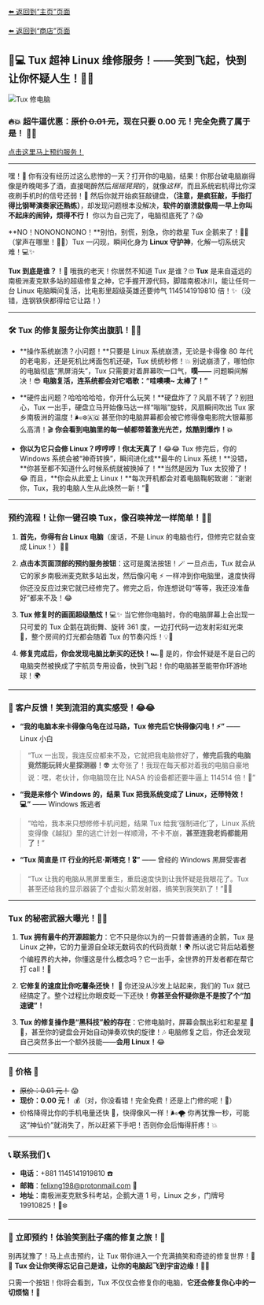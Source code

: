 [⬅️ 返回到“主页”页面](./)

[⬅️ 返回到“商店”页面](./shop)

## 🐧💻 **Tux 超神 Linux 维修服务！——笑到飞起，快到让你怀疑人生！**🎉💥

![Tux 修电脑](https://picabstract-preview-ftn.weiyun.com/ftn_pic_abs_v3/46433c52d546eb70f4976c9c7a31a770c341db935e71270ba8a738d10429873e4974f7fd5aa5328990b5b1442b28a528?pictype=scale&from=30111&version=3.3.3.3&fname=3.%20Tux%20%E4%BF%AE%E7%94%B5%E8%84%91.jpg&size=1024)

### 🔥💥 **超牛逼优惠：~~原价 0.01 元~~，现在只要 0.00 元！完全免费了属于是！** 🎉🎉

[点击这里马上预约服务！](./purchase)

---

嘿！👋 你有没有经历过这么悲惨的一天？打开你的电脑，结果！你那台破电脑崩得像是昨晚喝多了酒，直接喝醉然后*摇摇晃晃*的，就像*这样*，而且系统宕机得比你深夜刷手机时的信号还弱！💢 然后你就开始疯狂敲键盘，**（注意，是疯狂敲，手指打得比钢琴演奏家还熟练）**，却发现问题根本没解决，**软件的崩溃就像周一早上你叫不起床的闹钟，烦得不行！** 你以为自己完了，电脑彻底死了？😱

**NO！NONONONONO！**别怕，别慌，别急，你的救星 Tux 企鹅来了！🐧💨（掌声在哪里！👏👏）Tux 一闪现，瞬间化身为 **Linux 守护神**，化解一切系统灾难！💻✨

**Tux 到底是谁？！**🤔 哦我的老天！你居然不知道 Tux 是谁？🙄 **Tux** 是来自遥远的南极洲麦克默多站的超级修复之神，它手握开源代码，脚踏南极冰川，能让任何一台 Linux 电脑瞬间复活，比电影里超级英雄还要帅气 1145141919810 倍！✨（没错，连钢铁侠都得给它让路！）

---

### 🛠️ **Tux 的修复服务让你笑出腹肌！**💪😂

- **操作系统崩溃？小问题！**只要是 Linux 系统崩溃，无论是卡得像 80 年代的老电影，还是死机比烤面包机还硬，Tux 统统秒修！💥 别说崩溃了，哪怕你的电脑彻底“黑屏消失”，Tux 只需要对着屏幕吹一口气，**噗——** 问题瞬间解决！😎 **电脑复活，连系统都会对它唱歌：“哇噢噢~ 太棒了！”**

- **硬件出问题？哈哈哈哈哈，你开什么玩笑！**硬盘炸了？风扇不转了？别担心，Tux 一出手，硬盘立马开始像马达一样“嗡嗡”旋转，风扇瞬间吹出 Tux 家乡南极洲的温度！🌬️❄️🇦🇶 甚至你的电脑屏幕都会被它修得像电影院大银幕那么高清！🎬 **你会看到电脑里的每一帧都带着激光光芒，炫酷到爆炸！💥**

- **你以为它只会修 Linux？哼哼哼！你太天真了！**😂😂 Tux 修完后，你的 Windows 系统会被“神奇转换”，瞬间进化成**最牛的 Linux 系统！**没错，**你甚至都不知道什么时候系统就被换掉了！**当然是因为 Tux 太狡猾了！😂 而且，**你会从此爱上 Linux！**每次开机都会对着电脑鞠躬致谢：“谢谢你，Tux，我的电脑人生从此焕然一新！”🙏

---

### **预约流程！让你一键召唤 Tux，像召唤神龙一样简单！**🐉💨

1. **首先，你得有台 Linux 电脑**（废话，不是 Linux 的电脑也行，但修完它就会变成 Linux！）🐧🤣
   
2. **点击本页面顶部的预约服务按钮**：这可是魔法按钮！🪄 一旦点击，Tux 就会从它的家乡南极洲麦克默多站出发，然后像闪电 ⚡️ 一样冲到你电脑里，速度快得你还没反应过来它就已经修完了。修完之后，你连想说句“等等，我还没准备好”都来不及！😂

3. **Tux 修复时的画面超级酷炫！**💻✨ 当它修你电脑时，你的电脑屏幕上会出现一只可爱的 Tux 企鹅在跳街舞、旋转 361 度，一边打代码一边发射彩虹光束 🌈，整个房间的灯光都会随着 Tux 的节奏闪烁！💡🐧

4. **修复完成后，你会发现电脑比新买的还快！**🏎️💨 是的，你会怀疑是不是自己的电脑突然被换成了宇航员专用设备，快到飞起！你的电脑甚至能带你环游地球！🌍

---

### 🎉 **客户反馈！笑到流泪的真实感受！**😂😂

- **“我的电脑本来卡得像乌龟在过马路，Tux 修完后它快得像闪电！⚡”** —— Linux 小白  
> “Tux 一出现，我连反应都来不及，它就把我电脑修好了，**修完后我的电脑竟然能玩转火星探测器！**👽 太夸张了！我现在每天都对着我的电脑自豪地说：嘿，老伙计，你电脑现在比 NASA 的设备都还要牛逼上 114514 倍！🌠”

- **“我是来修个 Windows 的，结果 Tux 把我系统变成了 Linux，还带特效！💻”** —— Windows 叛逃者  
> “哈哈，我本来只想修修卡机问题，结果 Tux 给我‘强制进化’了，Linux 系统变得像《越狱》里的逃亡计划一样顺滑，不卡不崩，**甚至连我老妈都能用了！**”

- **“Tux 简直是 IT 行业的托尼·斯塔克！🎖️”** —— 曾经的 Windows 黑屏受害者  
> “Tux 让我的电脑从黑屏里重生，重启速度快到让我怀疑是我眼花了。Tux 甚至还给我的显示器装了个虚拟火箭发射器，搞笑到我笑趴了！”🚀😂

---

### **Tux 的秘密武器大曝光！**🔧🤯

1. **Tux 拥有最牛的开源超能力**：它不只是你以为的一只普普通通的企鹅，Tux 是 Linux 之神，它的力量源自全球无数码农的代码贡献！🌍 所以说它背后站着整个编程界的大神，你懂这是什么概念吗？它一出手，全世界的开发者都在帮它打 call！📢
   
2. **它修复的速度比你吃薯条还快！** 🍟 你还没从沙发上站起来，我们的 Tux 就已经搞定了。整个过程比你眼皮眨一下还快！**你甚至会怀疑你是不是按了个“加速键”！**

3. **Tux 的修复操作是“黑科技”般的存在**：它修电脑时，屏幕会飘出彩虹和星星 🌈✨，甚至你的键盘会开始自动弹奏欢快的旋律！🎶 电脑修复之后，你还会发现自己突然多出一个额外技能——**会用 Linux！**😂

---

### 💸 **价格** 💸

- ~~原价：0.01 元！~~ 😱
- **现价：0.00 元！** 💰（对，你没看错！完全免费！还是上门修的呢！🤣）
- 价格降得比你的手机电量还快 🔋，快得像风一样！🌬️🌪️ 你再犹豫一秒，可能这“神仙价”就消失了，所以赶紧下手吧！否则你会后悔得肝疼！💥

---

### 📞 **联系我们** 📞

- **电话**：+881 1145141919810 ☎️
- **邮箱**：[felixng198@protonmail.com](mailto:felixng198@protonmail.com) 📨
- **地址**：南极洲麦克默多科考站，企鹅大道 1 号，Linux 之乡，门牌号 19910825！🐧❄️

---

### 🐧 **立即预约！体验笑到肚子痛的修复之旅！**🎉

别再犹豫了！马上点击预约，让 Tux 带你进入一个充满搞笑和奇迹的修复世界！🤣🐧 **Tux 会让你笑得忘记自己是谁，让你的电脑起飞到宇宙边缘！**🚀💫 

只需一个按钮！你将会看到，Tux 不仅仅会修复你的电脑，**它还会修复你心中的一切烦恼！**💖
